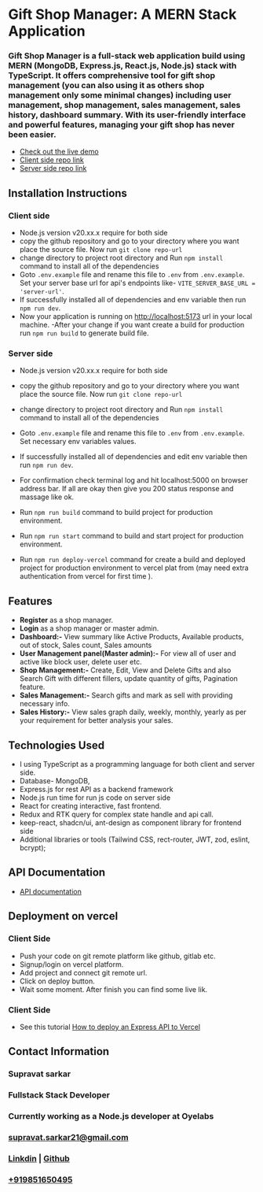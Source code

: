 # Gift Shop Manager: A MERN Stack Application

### Gift Shop Manager is a full-stack web application build using MERN (MongoDB, Express.js, React.js, Node.js) stack with TypeScript. It offers comprehensive tool for gift shop management (you can also using it as others shop management only some minimal changes) including user management, shop management, sales management, sales history, dashboard summary. With its user-friendly interface and powerful features, managing your gift shop has never been easier.

- [Check out the live demo](https://gift-shop-management-client-side-l2b2-a5.vercel.app/)
- [Client side repo link](https://github.com/supravatsarkar/gift-shop-management-client-side-l2b2-a5)
- [Server side repo link](https://github.com/supravatsarkar/gift-shop-management-server-side-l2b2-a5)

## Installation Instructions

### Client side

- Node.js version v20.xx.x require for both side
- copy the github repository and go to your directory where you want place the source file. Now run `git clone repo-url`
- change directory to project root directory and Run `npm install` command to install all of the dependencies
- Goto `.env.example` file and rename this file to `.env` from `.env.example`. Set your server base url for api's endpoints like- `VITE_SERVER_BASE_URL = 'server-url'`.
- If successfully installed all of dependencies and env variable then run `npm run dev`.
- Now your application is running on [http://localhost:5173](http://localhost:5173) url in your local machine.
  -After your change if you want create a build for production run `npm run build` to generate build file.

### Server side

- Node.js version v20.xx.x require for both side
- copy the github repository and go to your directory where you want place the source file. Now run `git clone repo-url`
- change directory to project root directory and Run `npm install` command to install all of the dependencies
- Goto `.env.example` file and rename this file to `.env` from `.env.example`. Set necessary env variables values.
- If successfully installed all of dependencies and edit env variable then run `npm run dev`.
- For confirmation check terminal log and hit localhost:5000 on browser address bar. If all are okay then give you 200 status response and massage like ok.

- Run `npm run build` command to build project for production environment.

- Run `npm run start` command to build and start project for production environment.
- Run `npm run deploy-vercel` command for create a build and deployed project for production environment to vercel plat from (may need extra authentication from vercel for first time ).

## Features

- **Register** as a shop manager.
- **Login** as a shop manager or master admin.
- **Dashboard:-** View summary like Active Products, Available products, out of stock, Sales count, Sales amounts
- **User Management panel(Master admin):-** For view all of user and active like block user, delete user etc.
- **Shop Management:-** Create, Edit, View and Delete Gifts and also Search Gift with different fillers, update quantity of gifts, Pagination feature.
- **Sales Management:-** Search gifts and mark as sell with providing necessary info.
- **Sales History:-** View sales graph daily, weekly, monthly, yearly as per your requirement for better analysis your sales.

## Technologies Used

- I using TypeScript as a programming language for both client and server side.
- Database- MongoDB,
- Express.js for rest API as a backend framework
- Node.js run time for run js code on server side
- React for creating interactive, fast frontend.
- Redux and RTK query for complex state handle and api call.
- keep-react, shadcn/ui, ant-design as component library for frontend side
- Additional libraries or tools (Tailwind CSS, rect-router, JWT, zod, eslint, bcrypt);

## API Documentation

- [API documentation](https://documenter.getpostman.com/view/19116876/2sA3BuVoJ1)

## Deployment on vercel

### Client Side

- Push your code on git remote platform like github, gitlab etc.
- Signup/login on vercel platform.
- Add project and connect git remote url.
- Click on deploy button.
- Wait some moment. After finish you can find some live lik.

### Client Side

- See this tutorial [How to deploy an Express API to Vercel](https://shadowsmith.com/thoughts/how-to-deploy-an-express-api-to-vercel)

## Contact Information

### Supravat sarkar

### Fullstack Stack Developer

### Currently working as a Node.js developer at Oyelabs

### [supravat.sarkar21@gmail.com](mailto:supravat.sarkar21@gmail.com)

### [Linkdin](https://www.linkedin.com/in/supravat-sarkar-4660161b9/) | [Github](https://github.com/supravatsarkar)

### [+919851650495](+919851650495)
